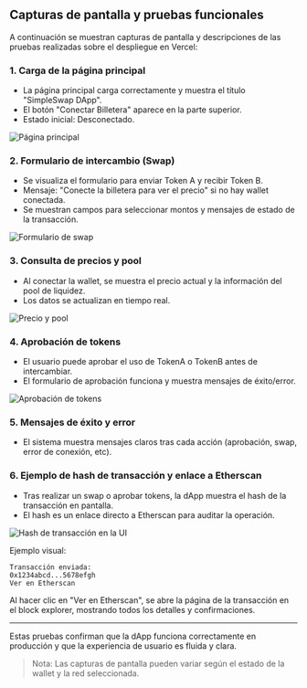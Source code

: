 ## Capturas de pantalla y pruebas funcionales

A continuación se muestran capturas de pantalla y descripciones de las pruebas realizadas sobre el despliegue en Vercel:

### 1. Carga de la página principal
- La página principal carga correctamente y muestra el título "SimpleSwap DApp".
- El botón "Conectar Billetera" aparece en la parte superior.
- Estado inicial: Desconectado.

![Página principal](https://simpleswap-dapp.vercel.app/screenshot-main.png)

### 2. Formulario de intercambio (Swap)
- Se visualiza el formulario para enviar Token A y recibir Token B.
- Mensaje: "Conecte la billetera para ver el precio" si no hay wallet conectada.
- Se muestran campos para seleccionar montos y mensajes de estado de la transacción.

![Formulario de swap](https://simpleswap-dapp.vercel.app/screenshot-swap.png)

### 3. Consulta de precios y pool
- Al conectar la wallet, se muestra el precio actual y la información del pool de liquidez.
- Los datos se actualizan en tiempo real.

![Precio y pool](https://simpleswap-dapp.vercel.app/screenshot-pool.png)

### 4. Aprobación de tokens
- El usuario puede aprobar el uso de TokenA o TokenB antes de intercambiar.
- El formulario de aprobación funciona y muestra mensajes de éxito/error.

![Aprobación de tokens](https://simpleswap-dapp.vercel.app/screenshot-approve.png)

### 5. Mensajes de éxito y error
- El sistema muestra mensajes claros tras cada acción (aprobación, swap, error de conexión, etc).

### 6. Ejemplo de hash de transacción y enlace a Etherscan
- Tras realizar un swap o aprobar tokens, la dApp muestra el hash de la transacción en pantalla.
- El hash es un enlace directo a Etherscan para auditar la operación.

![Hash de transacción en la UI](https://simpleswap-dapp.vercel.app/screenshot-txhash.png)

Ejemplo visual:

```
Transacción enviada: 
0x1234abcd...5678efgh
Ver en Etherscan
```

Al hacer clic en "Ver en Etherscan", se abre la página de la transacción en el block explorer, mostrando todos los detalles y confirmaciones.

---

Estas pruebas confirman que la dApp funciona correctamente en producción y que la experiencia de usuario es fluida y clara.

> Nota: Las capturas de pantalla pueden variar según el estado de la wallet y la red seleccionada.
